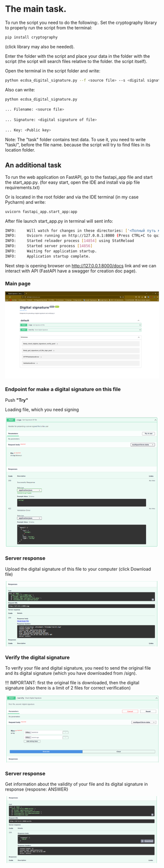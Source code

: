 # The main task. 


To run the script you need to do the following:. Set the cryptography library to properly run the script from the terminal:

```bash
pip install cryptography
```

(click library may also be needed). 

Enter the folder with the script and place your data in the folder with the script (the script will search files relative to the folder. the script itself). 

Open the terminal in the script folder and write:
```bash
python ecdsa_digital_signature.py --f <source file> --s <digital signature of file> --k <Public key>```
```

Also can write:
```bash
python ecdsa_digital_signature.py

... Filename: <source file> 

... Signature: <digital signature of file> 

... Key: <Public key>
```
Note: The "task" folder contains test data. To use it, you need to write "task/",
before the file name. because the script will try to find files in its location folder.

## An additional task 

To run the web application on FastAPI, go to the fastapi_app file and start the start_app.py. 
(for easy start, open the IDE and install via pip file requirements.txt)

Or is located in the root folder and via the IDE terminal (in my case Pycharm) and write:
```bash
uvicorn fastapi_app.start_app:app
```

After file launch start_app.py in terminal will sent info: 

```bash
INFO:     Will watch for changes in these directories: ['<Полный путь месторасположения приложения>']
INFO:     Uvicorn running on http://127.0.0.1:8000 (Press CTRL+C to quit)
INFO:     Started reloader process [14854] using StatReload
INFO:     Started server process [14856]
INFO:     Waiting for application startup.
INFO:     Application startup complete.
```

Next step is opening browser on http://127.0.0.1:8000/docs link and we can interact with API (FastAPI have a swagger for creation doc page).

### Main page
![Alt text](https://github.com/FeltsAzn/TaskQA/blob/master/screenshots/main_page.png)


### Endpoint for make a digital signature on this file

Push **"Try"**

Loading file, which you need signing


![Alt text](https://github.com/FeltsAzn/TaskQA/blob/master/screenshots/sign.png)




### Server response

Upload the digital signature of this file to your computer (click Download file)

![Alt text](https://github.com/FeltsAzn/TaskQA/blob/master/screenshots/sign_response.png)


### Verify the digital signature

To verify your file and digital signature, you need to send the original file and its digital signature (which you have downloaded from /sign).

!!! IMPORTANT: first the original file is downloaded, then the digital signature (also there is a limit of 2 files for correct verification)

![Alt text](https://github.com/FeltsAzn/TaskQA/blob/master/screenshots/verify.png)

### Server response

Get information about the validity of your file and its digital signature in response {resposne: ANSWER}

![Alt text](https://github.com/FeltsAzn/TaskQA/blob/master/screenshots/verify_response.png)

